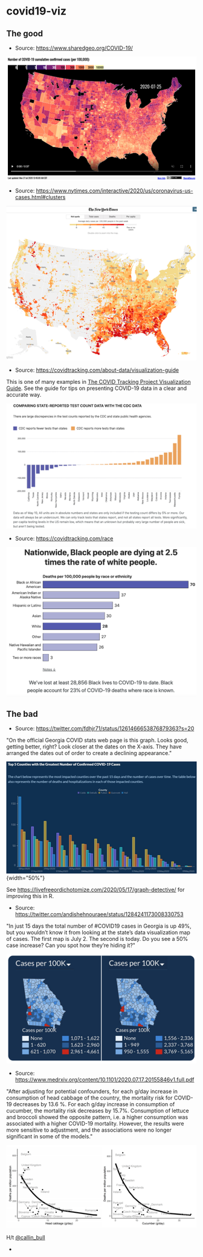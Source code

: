 # covid19-viz

## The good

- Source: https://www.sharedgeo.org/COVID-19/

![Number of COVID-19 cumulative confirmed cases (per 100,000)](the-good/cases-per-100k.png)

- Source: https://www.nytimes.com/interactive/2020/us/coronavirus-us-cases.html#clusters

![New York Times COVID-19 Hotspots](the-good/nyt-hotspots.png)

- Source: https://covidtracking.com/about-data/visualization-guide


This is one of many examples in [The COVID Tracking Project Visualization Guide](https://covidtracking.com/about-data/visualization-guide). See the guide for tips on presenting COVID-19 data in a clear and accurate way.

![Comparing State-reported Test Count Data with the CDC Data ](the-good/cdc-state-tests.png)

- Source: https://covidtracking.com/race

![COVID-19 deaths per 100,000 people by race ](the-good/covid-by-race.png)

## The bad

- Source: https://twitter.com/fdhjr71/status/1261466653876879363?s=20

"On the official Georgia COVID stats web page is this graph. Looks good, getting better, right? Look closer at the dates on the X-axis. They have arranged the dates out of order to create a declining appearance."

![Declining bars](the-bad/ga-dph-declining-bars.jpg){width="50%"}

See https://livefreeordichotomize.com/2020/05/17/graph-detective/ for improving this in R.

- Source: https://twitter.com/andishehnouraee/status/1284241173008330753

"In just 15 days the total number of #COVID19 cases in Georgia is up 49%, but you wouldn’t know it from looking at the state’s data visualization map of cases. The first map is July 2. The second is today. Do you see a 50% case increase? Can you spot how they’re hiding it?"

![GA COVID Dashboard](the-bad/ga-covid-dashboard.png)

- Source: https://www.medrxiv.org/content/10.1101/2020.07.17.20155846v1.full.pdf

"After adjusting for potential confounders, for each g/day increase in consumption of head cabbage of the country, the mortality risk for COVID-19 decreases by 13.6 %. For each g/day increase in consumption of cucumber, the mortality risk decreases by 15.7%. Consumption of lettuce and broccoli showed the opposite pattern, i.e. a higher consumption was associated with a higher COVID-19 mortality. However, the results were more sensitive to adjustment, and the associations were no longer significant in some of the models."

![Eat your vegetables](the-bad/eat-your-vegetables.png)

H/t [@callin_bull](https://twitter.com/callin_bull/status/1285396233406709760?s=20)

- 
